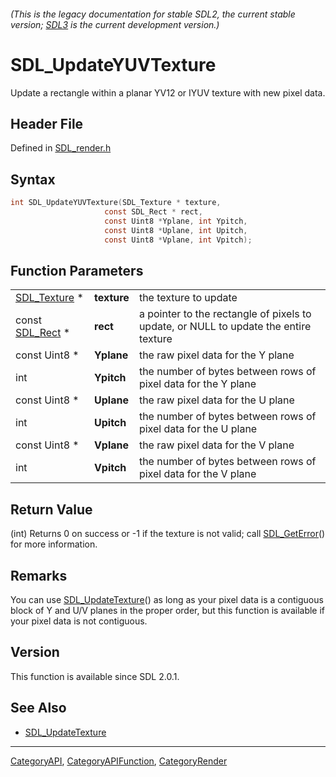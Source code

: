 ###### (This is the legacy documentation for stable SDL2, the current stable version; [SDL3](https://wiki.libsdl.org/SDL3/) is the current development version.)
# SDL_UpdateYUVTexture

Update a rectangle within a planar YV12 or IYUV texture with new pixel data.

## Header File

Defined in [SDL_render.h](https://github.com/libsdl-org/SDL/blob/SDL2/include/SDL_render.h)

## Syntax

```c
int SDL_UpdateYUVTexture(SDL_Texture * texture,
                     const SDL_Rect * rect,
                     const Uint8 *Yplane, int Ypitch,
                     const Uint8 *Uplane, int Upitch,
                     const Uint8 *Vplane, int Vpitch);
```

## Function Parameters

|                              |             |                                                                                      |
| ---------------------------- | ----------- | ------------------------------------------------------------------------------------ |
| [SDL_Texture](SDL_Texture) * | **texture** | the texture to update                                                                |
| const [SDL_Rect](SDL_Rect) * | **rect**    | a pointer to the rectangle of pixels to update, or NULL to update the entire texture |
| const Uint8 *                | **Yplane**  | the raw pixel data for the Y plane                                                   |
| int                          | **Ypitch**  | the number of bytes between rows of pixel data for the Y plane                       |
| const Uint8 *                | **Uplane**  | the raw pixel data for the U plane                                                   |
| int                          | **Upitch**  | the number of bytes between rows of pixel data for the U plane                       |
| const Uint8 *                | **Vplane**  | the raw pixel data for the V plane                                                   |
| int                          | **Vpitch**  | the number of bytes between rows of pixel data for the V plane                       |

## Return Value

(int) Returns 0 on success or -1 if the texture is not valid; call
[SDL_GetError](SDL_GetError)() for more information.

## Remarks

You can use [SDL_UpdateTexture](SDL_UpdateTexture)() as long as your pixel
data is a contiguous block of Y and U/V planes in the proper order, but
this function is available if your pixel data is not contiguous.

## Version

This function is available since SDL 2.0.1.

## See Also

- [SDL_UpdateTexture](SDL_UpdateTexture)

----
[CategoryAPI](CategoryAPI), [CategoryAPIFunction](CategoryAPIFunction), [CategoryRender](CategoryRender)

